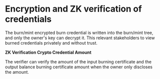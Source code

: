 # Encryption and ZK verification of credentials

The burn/mint encrypted burn credential is written into the burn/mint tree, and only the owner's key can decrypt it. This relevant stakeholders to view burned credentials privately and without trust.

**ZK Verification Crypto Credential Amount**

The verifier can verify the amount of the input burning certificate and the output balance burning certificate amount when the owner only discloses the amount.
